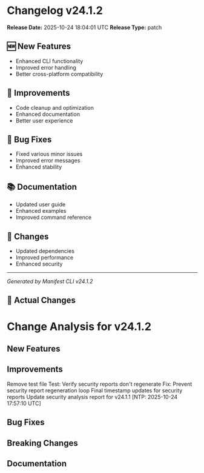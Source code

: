 # Changelog v24.1.2

**Release Date:** 2025-10-24 18:04:01 UTC
**Release Type:** patch

## 🆕 New Features

- Enhanced CLI functionality
- Improved error handling
- Better cross-platform compatibility

## 🔧 Improvements

- Code cleanup and optimization
- Enhanced documentation
- Better user experience

## 🐛 Bug Fixes

- Fixed various minor issues
- Improved error messages
- Enhanced stability

## 📚 Documentation

- Updated user guide
- Enhanced examples
- Improved command reference

## 🔄 Changes

- Updated dependencies
- Improved performance
- Enhanced security

---
*Generated by Manifest CLI v24.1.2*

## 🔧 Actual Changes

# Change Analysis for v24.1.2

## New Features

## Improvements
Remove test file
Test: Verify security reports don't regenerate
Fix: Prevent security report regeneration loop
Final timestamp updates for security reports
Update security analysis report for v24.1.1 [NTP: 2025-10-24 17:57:10 UTC]

## Bug Fixes

## Breaking Changes

## Documentation
